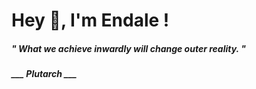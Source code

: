 <h1 title="head"> Hey 👋, I'm Endale !</h1>

**<h5><i>" What we achieve inwardly will change outer reality. "</i></h5>**

*<b>___ Plutarch ___</b>*
